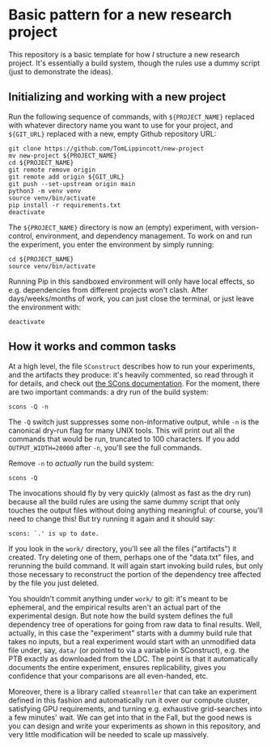 # Basic pattern for a new research project

This repository is a basic template for how *I* structure a new research project.  It's essentially a build system, though the rules use a dummy script (just to demonstrate the ideas).

## Initializing and working with a new project

Run the following sequence of commands, with `${PROJECT_NAME}` replaced with whatever directory name you want to use for your project, and `${GIT_URL}` replaced with a new, empty Github repository URL:

```
git clone https://github.com/TomLippincott/new-project
mv new-project ${PROJECT_NAME}
cd ${PROJECT_NAME}
git remote remove origin
git remote add origin ${GIT_URL}
git push --set-upstream origin main
python3 -m venv venv
source venv/bin/activate
pip install -r requirements.txt
deactivate
```

The `${PROJECT_NAME}` directory is now an (empty) experiment, with version-control, environment, and dependency management.  To work on and run the experiment, you enter the environment by simply running:

```
cd ${PROJECT_NAME}
source venv/bin/activate
```

Running Pip in this sandboxed environment will only have local effects, so e.g. dependencies from different projects won't clash.  After days/weeks/months of work, you can just close the terminal, or just leave the environment with:

```
deactivate
```

## How it works and common tasks

At a high level, the file `SConstruct` describes how to run your experiments, and the artifacts they produce: it's heavily commented, so read through it for details, and check out [the SCons documentation](https://scons.org/doc/production/HTML/scons-user/index.html).  For the moment, there are two important commands: a dry run of the build system:

```
scons -Q -n
```

The `-Q` switch just suppresses some non-informative output, while `-n` is the canonical dry-run flag for many UNIX tools.  This will print out all the commands that would be run, truncated to 100 characters.  If you add `OUTPUT_WIDTH=20000` after `-n`, you'll see the full commands.

Remove `-n` to *actually* run the build system:

```
scons -Q
```

The invocations should fly by very quickly (almost as fast as the dry run) because all the build rules are using the same dummy script that only touches the output files without doing anything meaningful: of course, you'll need to change this!  But try running it again and it should say:

```
scons: `.' is up to date.
```

If you look in the `work/` directory, you'll see all the files ("artifacts") it created.  Try deleting one of them, perhaps one of the "data.txt" files, and rerunning the build command.  It will again start invoking build rules, but only those necessary to reconstruct the portion of the dependency tree affected by the file you just deleted.

You shouldn't commit anything under `work/` to git: it's meant to be ephemeral, and the empirical results aren't an actual part of the experimental design.  But note how the build system defines the full dependency tree of operations for going from raw data to final results.  Well, actually, in this case the "experiment" starts with a dummy build rule that takes no inputs, but a real experiment would start with an unmodified data file under, say, `data/` (or pointed to via a variable in SConstruct), e.g. the PTB exactly as downloaded from the LDC.  The point is that it automatically documents the entire experiment, ensures replicability, gives you confidence that your comparisons are all even-handed, etc.

Moreover, there is a library called `steamroller` that can take an experiment defined in this fashion and automatically run it over our compute cluster, satisfying GPU requirements, and turning e.g. exhaustive grid-searches into a few minutes' wait.  We can get into that in the Fall, but the good news is you can design and write your experiments as shown in this repository, and very little modification will be needed to scale up massively.
